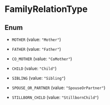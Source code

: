

# FamilyRelationType

## Enum


* `MOTHER` (value: `"Mother"`)

* `FATHER` (value: `"Father"`)

* `CO_MOTHER` (value: `"CoMother"`)

* `CHILD` (value: `"Child"`)

* `SIBLING` (value: `"Sibling"`)

* `SPOUSE_OR_PARTNER` (value: `"SpouseOrPartner"`)

* `STILLBORN_CHILD` (value: `"StillbornChild"`)



